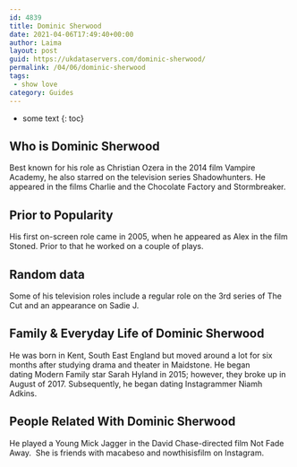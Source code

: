 ```yaml
---
id: 4839
title: Dominic Sherwood
date: 2021-04-06T17:49:40+00:00
author: Laima
layout: post
guid: https://ukdataservers.com/dominic-sherwood/
permalink: /04/06/dominic-sherwood
tags:
 - show love
category: Guides
---
```


* some text
{: toc}


## Who is Dominic Sherwood
                  
                  
                  
Best known for his role as Christian Ozera in the 2014 film Vampire Academy, he also starred on the television series Shadowhunters. He appeared in the films Charlie and the Chocolate Factory and Stormbreaker. 
                  
              
            
              
            
                
                
                
## Prior to Popularity
                  
                  
                  
His first on-screen role came in 2005, when he appeared as Alex in the film Stoned. Prior to that he worked on a couple of plays. 
                  
              
            
              
            
                
                
                
## Random data
                  
                  
                  
Some of his television roles include a regular role on the 3rd series of The Cut and an appearance on Sadie J. 
                  
              
            
              
            
                
                
                
## Family & Everyday Life of Dominic Sherwood
                  
                  
                  
He was born in Kent, South East England but moved around a lot for six months after studying drama and theater in Maidstone. He began dating Modern Family star Sarah Hyland in 2015; however, they broke up in August of 2017. Subsequently, he began dating Instagrammer Niamh Adkins.
                  
              
            
              
            
                
                
                
## People Related With Dominic Sherwood
                  
                  
                  
He played a Young Mick Jagger in the David Chase-directed film Not Fade Away.  She is friends with macabeso and nowthisisfilm on Instagram.
                  
              
            
              
            
                
              
            
              
              
            
            
              
            
          
          
          